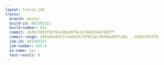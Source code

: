 ```yaml
---
layout: travis-job
travis:
  branch: master
  build-id: 662385311
  build-number: 425
  commit: 16db2f655f92fb1e58ed9f9e11fd6833e679037f
  commit-range: 28febbe8df2fc4a429c707023ec3050ba897128e...16db2f655f92fb1e58ed9f9e11fd6833e679037f
  job-id: 662385317
  job-number: 425.6
  os-name: osx
  test-result: 0
---
```

